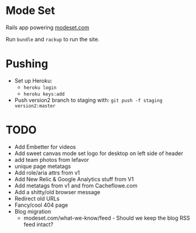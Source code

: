 Mode Set
========

Rails app powering [modeset.com](http://www.modeset.com/)

Run `bundle` and `rackup` to run the site.

Pushing
========

* Set up Heroku:
  * `heroku login`
  * `heroku keys:add`
* Push version2 branch to staging with: `git push -f staging version2:master`


TODO
========

* Add Embetter for videos
* Add sweet canvas mode set logo for desktop on left side of header
* add team photos from lefavor
* unique page metatags
* Add role/aria attrs from v1
* Add New Relic & Google Analytics stuff from V1
* Add metatags from v1 and from Cacheflowe.com
* Add a shitty/old browser message
* Redirect old URLs
* Fancy/cool 404 page
* Blog migration
  * modeset.com/what-we-know/feed - Should we keep the blog RSS feed intact?
